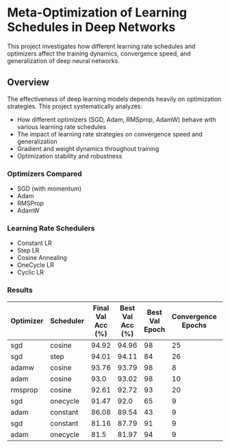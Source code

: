 # Meta-Optimization of Learning Schedules in Deep Networks

This project investigates how different learning rate schedules and optimizers affect the training dynamics, convergence speed, and generalization of deep neural networks.

## Overview

The effectiveness of deep learning models depends heavily on optimization strategies. This project systematically analyzes:

- How different optimizers (SGD, Adam, RMSprop, AdamW) behave with various learning rate schedules  
- The impact of learning rate strategies on convergence speed and generalization  
- Gradient and weight dynamics throughout training  
- Optimization stability and robustness  

### Optimizers Compared 

- SGD (with momentum)
- Adam  
- RMSProp
- AdamW

### Learning Rate Schedulers

- Constant LR
- Step LR
- Cosine Annealing
- OneCycle LR
- Cyclic LR

### Results

| Optimizer | Scheduler | Final Val Acc (%) | Best Val Acc (%) | Best Val Epoch | Convergence Epochs | Gen Gap (%) | 
|-----------|-----------|-------------------|------------------|----------------|--------------------|-------------|
|sgd|cosine|94.92|94.96|98|25|5.05|
|sgd|step|94.01|94.11|84|26|5.97|
|adamw|cosine|93.76|93.79|98|8|6.23|
|adam|cosine|93.0|93.02|98|10|6.84|
|rmsprop|cosine|92.61|92.72|93|20|7.11|
|sgd|onecycle|91.47|92.0|65|9|6.95|
|adam|constant|86.08|89.54|43|9|7.37|
|sgd|constant|81.16|87.79|91|9|8.11|
|adam|onecycle|81.5|81.97|94|9|1.37|
